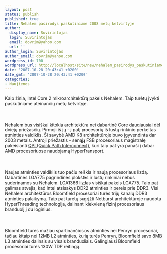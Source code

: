 ```yaml
---
layout: post
status: publish
published: true
title: Nehalem pasirodys paskutiniame 2008 metų ketvirtyje
author:
  display_name: Suvirintojas
  login: Suvirintojas
  email: dovrim@yahoo.com
  url: ''
author_login: Suvirintojas
author_email: dovrim@yahoo.com
wordpress_id: 700
wordpress_url: http://localhost/site/new/nehalem_pasirodys_paskutiniame_2008_metu_ketvirtyje/
date: '2007-10-28 20:43:41 +0200'
date_gmt: '2007-10-28 20:43:41 +0200'
categories:
- Naujienos
---
```

<p>Kaip žinia, Intel Core 2 mikroarchitektūrą pakeis Nehalem. Taip turėtų įvykti paskutiniame ateinančių metų ketvirtyje.<br />
<br><br />
<br>Nehalem bus visiškai kitokia architektūra nei dabartinė Core daugiausiai dėl dviejų priežasčių. Pirmoji iš jų - į patį procesorių iš lustų rinkinio perkeltas atminties valdiklis. Ši savybė AMD K8 architektūroje buvo įgyvendinta dar 2003 metais. Antroji priežastis - senąją FSB procesoriaus magistralę pakeisianti <a class="ns" href="http://www.technews.lt/index.php?id=Kas&amp;Id=90">QPI (Quick Path Interconnect)</a>, kuri taip pat yra panaši į dabar AMD procesoriuose naudojamą HyperTransport.<br />
<br><br />
<br>Naujas atminties valdiklis tuo pačiu reiškia ir naują procesoriaus lizdą. Dabartinės LGA775 pagrindinės plokštės ir lustų rinkiniai nebus suderinamos su Nehalem. LGA1366 lizdas visiškai pakeis LGA775. Taip pat galimas atvejis, kad Intel atsisakys DDR2 atminties ir pereis prie DDR3. Visi Nehalem architektūros Bloomfield procesoriai turės trijų kanalų DDR3 atminties palaikymą. Taip pat turėtų sugrįžti Netburst architektūroje naudota HyperThreading technologija, dalinanti kiekvieną fizinį procesoriaus branduolį į du loginius.<br />
<br><br />
<br>Bloomfield turės mažiau spartinančiosios atminties nei Penryn procesoriai, tačiau kitaip nei 12MB L2 atminties, kurią turės Penryn, Bloomfield savo 8MB L3 atminties dalinsis su visais branduoliais. Galingiausi Bloomfield procesoriai turės 130W TDP reitingą.</p>
